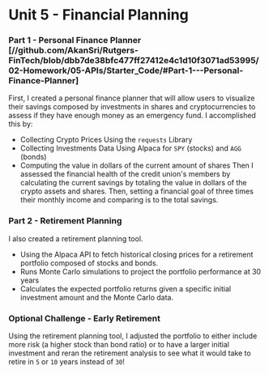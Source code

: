 # Unit 5 - Financial Planning

### Part 1 - Personal Finance Planner [//github.com/AkanSri/Rutgers-FinTech/blob/dbb7de38bfc477ff27412e4c1d10f3071ad53995/02-Homework/05-APIs/Starter_Code/#Part-1---Personal-Finance-Planner]

First, I created a personal finance planner that will allow users to visualize their savings composed by investments in shares and cryptocurrencies to assess if they have enough money as an emergency fund. I accomplished this by:
 * Collecting Crypto Prices Using the `requests` Library
 * Collecting Investments Data Using Alpaca for `SPY` (stocks) and `AGG` (bonds)
 * Computing the value in dollars of the current amount of shares 
 Then I assessed the financial health of the credit union's members by calculating the current savings by totaling the value in dollars of the crypto assets and shares. Then, setting a financial goal of three times their monthly income and comparing is to the total savings.

### Part 2 - Retirement Planning
I also created a retirement planning tool.
 * Using the Alpaca API to fetch historical closing prices for a retirement portfolio composed of stocks and bonds. 
 * Runs Monte Carlo simulations to project the portfolio performance at 30 years
 * Calculates the expected portfolio returns given a specific initial investment amount and the Monte Carlo data.

### Optional Challenge - Early Retirement
Using the retirement planning tool, I adjusted the portfolio to either include more risk (a higher stock than bond ratio) or to have a larger initial investment and reran the retirement analysis to see what it would take to retire in `5` or `10` years instead of `30`!
